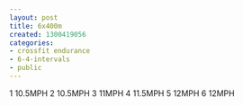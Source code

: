 ```yaml
---
layout: post
title: 6x400m
created: 1300419056
categories:
- crossfit endurance
- 6-4-intervals
- public
---
```

1 10.5MPH
2 10.5MPH
3 11MPH
4 11.5MPH
5 12MPH
6 12MPH
